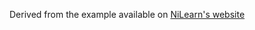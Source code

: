 Derived from the example available on [NiLearn's website](https://nilearn.github.io/auto_examples/02_decoding/plot_haxby_different_estimators.html)


